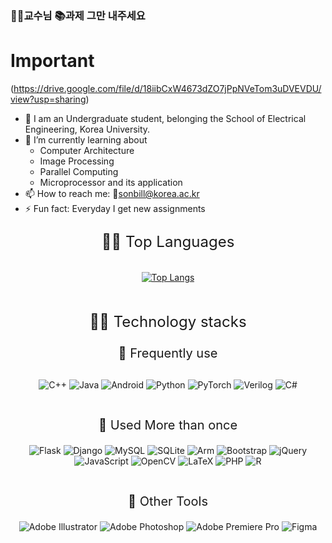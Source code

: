 ### 👨‍🏫교수님 📚과제 그만 내주세요

# Important
(https://drive.google.com/file/d/18iibCxW4673dZO7jPpNVeTom3uDVEVDU/view?usp=sharing)


- 🔭 I am an Undergraduate student, belonging the School of Electrical Engineering, Korea University.
- 🌱 I’m currently learning about
    * Computer Architecture
    * Image Processing
    * Parallel Computing
    * Microprocessor and its application
- 📫 How to reach me: 📧sonbill@korea.ac.kr
- ⚡ Fun fact: Everyday I get new assignments

<div align="center" style="padding-bottom:10px">
  <p style="padding-bottom:10px; font-size:24px">👨‍💻 Top Languages</p>

   [![Top Langs](https://github-readme-stats.vercel.app/api/top-langs/?username=BrawnyClover)](https://github.com/BrawnyClover/github-readme-stats)
</div>
<div align="center" style="padding-bottom:10px">
    <p style="font-size:24px">👨‍💻 Technology stacks</p>
    <p style="font-size:20px; padding-bottom:10px">🔭 Frequently use</p>
<div style="padding-bottom:10px">

   ![C++](https://img.shields.io/badge/c++-%2300599C.svg?style=for-the-badge&logo=c%2B%2B&logoColor=white)
   ![Java](https://img.shields.io/badge/java-%23ED8B00.svg?style=for-the-badge&logo=java&logoColor=white) ![Android](https://img.shields.io/badge/Android-3DDC84?style=for-the-badge&logo=android&logoColor=white)
   ![Python](https://img.shields.io/badge/python-3670A0?style=for-the-badge&logo=python&logoColor=ffdd54)
   ![PyTorch](https://img.shields.io/badge/PyTorch-%23EE4C2C.svg?style=for-the-badge&logo=PyTorch&logoColor=white) 
   ![Verilog](https://img.shields.io/badge/Verilog-%2300599C.svg?style=for-the-badge&logo=V&logoColor=white)
   ![C#](https://img.shields.io/badge/c%23-%23239120.svg?style=for-the-badge&logo=c-sharp&logoColor=white) 

</div>
<p style="font-size:20px">🌱 Used More than once</p>
<div style="padding-bottom:10px">

   ![Flask](https://img.shields.io/badge/flask-%23000.svg?style=for-the-badge&logo=flask&logoColor=white)
   ![Django](https://img.shields.io/badge/django-%23092E20.svg?style=for-the-badge&logo=django&logoColor=white)
   ![MySQL](https://img.shields.io/badge/mysql-%2300f.svg?style=for-the-badge&logo=mysql&logoColor=white)
   ![SQLite](https://img.shields.io/badge/sqlite-%2307405e.svg?style=for-the-badge&logo=sqlite&logoColor=white)
   ![Arm](https://img.shields.io/badge/arm-%23000.svg?style=for-the-badge&logo=arm&logoColor=white)
   ![Bootstrap](https://img.shields.io/badge/bootstrap-%23563D7C.svg?style=for-the-badge&logo=bootstrap&logoColor=white)
    ![jQuery](https://img.shields.io/badge/jquery-%230769AD.svg?style=for-the-badge&logo=jquery&logoColor=white)
    ![JavaScript](https://img.shields.io/badge/javascript-%23323330.svg?style=for-the-badge&logo=javascript&logoColor=%23F7DF1E)
    ![OpenCV](https://img.shields.io/badge/opencv-%23white.svg?style=for-the-badge&logo=opencv&logoColor=white)
   	![LaTeX](https://img.shields.io/badge/latex-%23008080.svg?style=for-the-badge&logo=latex&logoColor=white)
       ![PHP](https://img.shields.io/badge/php-%23777BB4.svg?style=for-the-badge&logo=php&logoColor=white)
       ![R](https://img.shields.io/badge/r-%23276DC3.svg?style=for-the-badge&logo=r&logoColor=white)
</div>

<p style="font-size:20px">👯 Other Tools</p>
<div style="padding-bottom:10px">

 ![Adobe Illustrator](https://img.shields.io/badge/adobe%20illustrator-%23FF9A00.svg?style=for-the-badge&logo=adobe%20illustrator&logoColor=white)
![Adobe Photoshop](https://img.shields.io/badge/adobe%20photoshop-%2331A8FF.svg?style=for-the-badge&logo=adobe%20photoshop&logoColor=white)
![Adobe Premiere Pro](https://img.shields.io/badge/Adobe%20Premiere%20Pro-9999FF.svg?style=for-the-badge&logo=Adobe%20Premiere%20Pro&logoColor=white)
![Figma](https://img.shields.io/badge/figma-%23F24E1E.svg?style=for-the-badge&logo=figma&logoColor=white)

</div>

</div>
   
<!--
**BrawnyClover/BrawnyClover** is a ✨ _special_ ✨ repository because its `README.md` (this file) appears on your GitHub profile.

Here are some ideas to get you started:

- 🔭 I’m currently working on ...
- 🌱 I’m currently learning ...
- 👯 I’m looking to collaborate on ...
- 🤔 I’m looking for help with ...
- 💬 Ask me about ...
- 📫 How to reach me: ...
- 😄 Pronouns: ...
- ⚡ Fun fact: ...
-->
